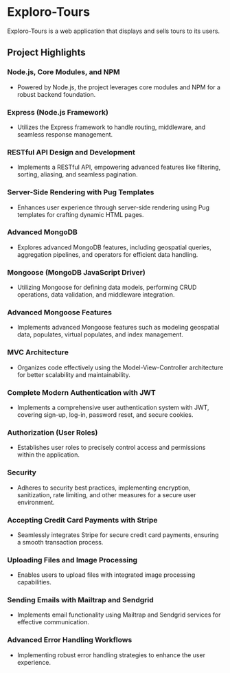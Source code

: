 # Exploro-Tours

Exploro-Tours is a web application that displays and sells tours to its users.

## Project Highlights

### Node.js, Core Modules, and NPM

- Powered by Node.js, the project leverages core modules and NPM for a robust backend foundation.

### Express (Node.js Framework)

- Utilizes the Express framework to handle routing, middleware, and seamless response management.

### RESTful API Design and Development

- Implements a RESTful API, empowering advanced features like filtering, sorting, aliasing, and seamless pagination.

### Server-Side Rendering with Pug Templates

- Enhances user experience through server-side rendering using Pug templates for crafting dynamic HTML pages.

### Advanced MongoDB

- Explores advanced MongoDB features, including geospatial queries, aggregation pipelines, and operators for efficient data handling.

### Mongoose (MongoDB JavaScript Driver)

- Utilizing Mongoose for defining data models, performing CRUD operations, data validation, and middleware integration.

### Advanced Mongoose Features

- Implements advanced Mongoose features such as modeling geospatial data, populates, virtual populates, and index management.

### MVC Architecture

- Organizes code effectively using the Model-View-Controller architecture for better scalability and maintainability.

### Complete Modern Authentication with JWT

- Implements a comprehensive user authentication system with JWT, covering sign-up, log-in, password reset, and secure cookies.

### Authorization (User Roles)

- Establishes user roles to precisely control access and permissions within the application.

### Security

- Adheres to security best practices, implementing encryption, sanitization, rate limiting, and other measures for a secure user environment.

### Accepting Credit Card Payments with Stripe

- Seamlessly integrates Stripe for secure credit card payments, ensuring a smooth transaction process.

### Uploading Files and Image Processing

- Enables users to upload files with integrated image processing capabilities.

### Sending Emails with Mailtrap and Sendgrid

- Implements email functionality using Mailtrap and Sendgrid services for effective communication.

### Advanced Error Handling Workflows

- Implementing robust error handling strategies to enhance the user experience.
